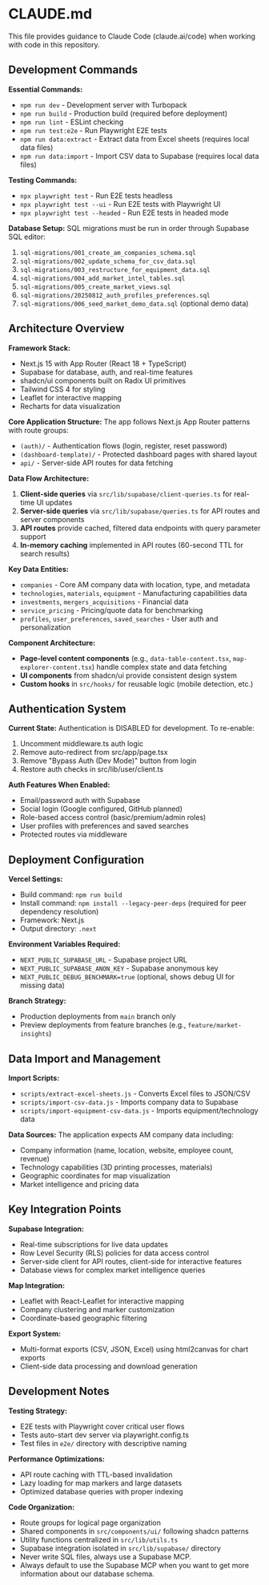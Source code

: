 # CLAUDE.md

This file provides guidance to Claude Code (claude.ai/code) when working with code in this repository.

## Development Commands

**Essential Commands:**
- `npm run dev` - Development server with Turbopack
- `npm run build` - Production build (required before deployment)
- `npm run lint` - ESLint checking
- `npm run test:e2e` - Run Playwright E2E tests
- `npm run data:extract` - Extract data from Excel sheets (requires local data files)
- `npm run data:import` - Import CSV data to Supabase (requires local data files)

**Testing Commands:**
- `npx playwright test` - Run E2E tests headless
- `npx playwright test --ui` - Run E2E tests with Playwright UI
- `npx playwright test --headed` - Run E2E tests in headed mode

**Database Setup:**
SQL migrations must be run in order through Supabase SQL editor:
1. `sql-migrations/001_create_am_companies_schema.sql`
2. `sql-migrations/002_update_schema_for_csv_data.sql` 
3. `sql-migrations/003_restructure_for_equipment_data.sql`
4. `sql-migrations/004_add_market_intel_tables.sql`
5. `sql-migrations/005_create_market_views.sql`
6. `sql-migrations/20250812_auth_profiles_preferences.sql`
7. `sql-migrations/006_seed_market_demo_data.sql` (optional demo data)

## Architecture Overview

**Framework Stack:**
- Next.js 15 with App Router (React 18 + TypeScript)
- Supabase for database, auth, and real-time features
- shadcn/ui components built on Radix UI primitives
- Tailwind CSS 4 for styling
- Leaflet for interactive mapping
- Recharts for data visualization

**Core Application Structure:**
The app follows Next.js App Router patterns with route groups:
- `(auth)/` - Authentication flows (login, register, reset password)
- `(dashboard-template)/` - Protected dashboard pages with shared layout
- `api/` - Server-side API routes for data fetching

**Data Flow Architecture:**
1. **Client-side queries** via `src/lib/supabase/client-queries.ts` for real-time UI updates
2. **Server-side queries** via `src/lib/supabase/queries.ts` for API routes and server components
3. **API routes** provide cached, filtered data endpoints with query parameter support
4. **In-memory caching** implemented in API routes (60-second TTL for search results)

**Key Data Entities:**
- `companies` - Core AM company data with location, type, and metadata
- `technologies`, `materials`, `equipment` - Manufacturing capabilities data
- `investments`, `mergers_acquisitions` - Financial data
- `service_pricing` - Pricing/quote data for benchmarking
- `profiles`, `user_preferences`, `saved_searches` - User auth and personalization

**Component Architecture:**
- **Page-level content components** (e.g., `data-table-content.tsx`, `map-explorer-content.tsx`) handle complex state and data fetching
- **UI components** from shadcn/ui provide consistent design system
- **Custom hooks** in `src/hooks/` for reusable logic (mobile detection, etc.)

## Authentication System

**Current State:** Authentication is DISABLED for development. To re-enable:
1. Uncomment middleware.ts auth logic
2. Remove auto-redirect from src/app/page.tsx  
3. Remove "Bypass Auth (Dev Mode)" button from login
4. Restore auth checks in src/lib/user/client.ts

**Auth Features When Enabled:**
- Email/password auth with Supabase
- Social login (Google configured, GitHub planned)
- Role-based access control (basic/premium/admin roles)
- User profiles with preferences and saved searches
- Protected routes via middleware

## Deployment Configuration

**Vercel Settings:**
- Build command: `npm run build`
- Install command: `npm install --legacy-peer-deps` (required for peer dependency resolution)
- Framework: Next.js
- Output directory: `.next`

**Environment Variables Required:**
- `NEXT_PUBLIC_SUPABASE_URL` - Supabase project URL
- `NEXT_PUBLIC_SUPABASE_ANON_KEY` - Supabase anonymous key
- `NEXT_PUBLIC_DEBUG_BENCHMARK=true` (optional, shows debug UI for missing data)

**Branch Strategy:**
- Production deployments from `main` branch only
- Preview deployments from feature branches (e.g., `feature/market-insights`)

## Data Import and Management

**Import Scripts:**
- `scripts/extract-excel-sheets.js` - Converts Excel files to JSON/CSV
- `scripts/import-csv-data.js` - Imports company data to Supabase
- `scripts/import-equipment-csv-data.js` - Imports equipment/technology data

**Data Sources:**
The application expects AM company data including:
- Company information (name, location, website, employee count, revenue)
- Technology capabilities (3D printing processes, materials)
- Geographic coordinates for map visualization
- Market intelligence and pricing data

## Key Integration Points

**Supabase Integration:**
- Real-time subscriptions for live data updates
- Row Level Security (RLS) policies for data access control
- Server-side client for API routes, client-side for interactive features
- Database views for complex market intelligence queries

**Map Integration:**
- Leaflet with React-Leaflet for interactive mapping
- Company clustering and marker customization
- Coordinate-based geographic filtering

**Export System:**
- Multi-format exports (CSV, JSON, Excel) using html2canvas for chart exports
- Client-side data processing and download generation

## Development Notes

**Testing Strategy:**
- E2E tests with Playwright cover critical user flows
- Tests auto-start dev server via playwright.config.ts
- Test files in `e2e/` directory with descriptive naming

**Performance Optimizations:**
- API route caching with TTL-based invalidation
- Lazy loading for map markers and large datasets
- Optimized database queries with proper indexing

**Code Organization:**
- Route groups for logical page organization
- Shared components in `src/components/ui/` following shadcn patterns
- Utility functions centralized in `src/lib/utils.ts`
- Supabase integration isolated in `src/lib/supabase/` directory
- Never write SQL files, always use a Supabase MCP.
- Always default to use the Supabase MCP when you want to get more information about our database schema.